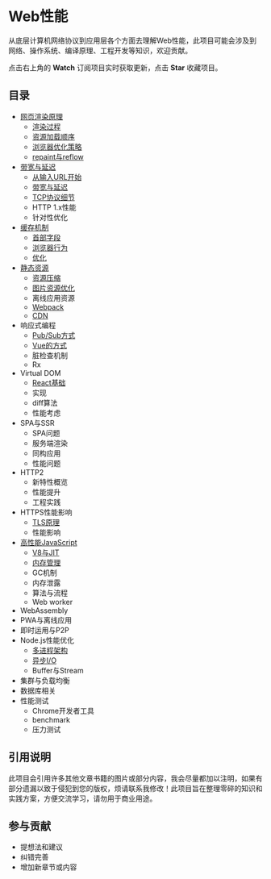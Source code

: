 # Web性能

从底层计算机网络协议到应用层各个方面去理解Web性能，此项目可能会涉及到网络、操作系统、编译原理、工程开发等知识，欢迎贡献。

点击右上角的 **Watch** 订阅项目实时获取更新，点击 **Star** 收藏项目。

## 目录

* [网页渲染原理](/网页渲染原理/README.md)
    * [渲染过程](/网页渲染原理/渲染过程.md)
    * [资源加载顺序](/网页渲染原理/资源加载顺序.md)
    * [浏览器优化策略](/网页渲染原理/浏览器优化策略.md)
    * [repaint与reflow](/网页渲染原理/repaint与reflow.md)
* [带宽与延迟](/带宽与延迟/README.md)
    * [从输入URL开始](/带宽与延迟/从输入URL开始.md)
    * [带宽与延迟](/带宽与延迟/带宽与延迟.md)
    * [TCP协议细节](/带宽与延迟/TCP协议细节.md)
    * HTTP 1.x性能
    * 针对性优化
* [缓存机制](/缓存机制/README.md)
    * [首部字段](/缓存机制/首部字段.md)
    * [浏览器行为](/缓存机制/浏览器行为.md)
    * [优化](/缓存机制/优化.md)
* [静态资源](/静态资源/README.md)
    * [资源压缩](/静态资源/资源压缩.md)
    * [图片资源优化](/静态资源/图像优化.md)
    * 离线应用资源
    * [Webpack](/静态资源/Webpack.md)
    * [CDN](/静态资源/CDN.md)
* 响应式编程
    * [Pub/Sub方式](/响应式编程/PubSub方式.md)
    * [Vue的方式](/响应式编程/Vue方式.md)
    * 脏检查机制
    * Rx
* Virtual DOM
    * [React基础](/虚拟DOM/React基础.md)
    * 实现
    * diff算法
    * 性能考虑
* SPA与SSR
    * SPA问题
    * 服务端渲染
    * 同构应用
    * 性能问题
* HTTP2
    * 新特性概览
    * 性能提升
    * 工程实践
* HTTPS性能影响
    * [TLS原理](/HTTPS性能影响/TLS原理.md)
    * 性能影响
* [高性能JavaScript](/高性能JavaScript/README.md)
    * [V8与JIT](/高性能JavaScript/V8与JIT.md)
    * [内存管理](/高性能JavaScript/内存管理.md)
    * GC机制
    * 内存泄露
    * 算法与流程
    * Web worker
* WebAssembly
* PWA与离线应用
* 即时运用与P2P
* Node.js性能优化
    * [多进程架构](/Node性能优化/多进程架构.md)
    * [异步I/O](/Node性能优化/异步IO.md)
    * Buffer与Stream
* 集群与负载均衡
* 数据库相关
* 性能测试
    * Chrome开发者工具
    * benchmark
    * 压力测试

## 引用说明
此项目会引用许多其他文章书籍的图片或部分内容，我会尽量都加以注明，如果有部分遗漏以致于侵犯到您的版权，烦请联系我修改！此项目旨在整理零碎的知识和实践方案，方便交流学习，请勿用于商业用途。
## 参与贡献

* 提想法和建议
* 纠错完善
* 增加新章节或内容

